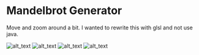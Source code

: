 # Mandelbrot Generator

Move and zoom around a bit. I wanted to rewrite this with glsl and not use java.

![alt_text](https://github.com/Dolphindalt/MandelbrotBoyV2/blob/master/pickover1.png)
![alt_text](https://github.com/Dolphindalt/MandelbrotBoyV2/blob/master/itrcol1.png)
![alt_text](https://github.com/Dolphindalt/MandelbrotBoyV2/blob/master/itrcol2.png)
![alt_text](https://github.com/Dolphindalt/MandelbrotBoyV2/blob/master/ship.png)